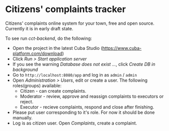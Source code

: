 # Citizens' complaints tracker
Citizens' complaints online system for your town, free and open source.
Currently it is in early draft state.


To see run *cct-backend*, do the following:

* Open the project in the latest Cuba Studio (https://www.cuba-platform.com/download)
* Click *Run > Start application server*
* If you see the warning *Database does not exist ...*, click *Create DB in background*
* Go to `http://localhost:8080/app` and log in as `admin` / `admin`
* Open *Administration > Users*, edit or create a user. The following roles(groups) available:
    * Citizen - can create complaints.
    * Moderator - review, approve and reassign complaints to executors or reject.
    * Executor - recieve complaints, respond and close after finishing.
* Please put user corresponding to it's role. For now it should be done manually.
* Log is as citizen user. Open *Complaints*, create a complaint.

